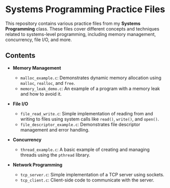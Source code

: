# Systems Programming Practice Files

This repository contains various practice files from my **Systems Programming** class. These files cover different concepts and techniques related to systems-level programming, including memory management, concurrency, file I/O, and more.

## Contents

- **Memory Management**
  - `malloc_example.c`: Demonstrates dynamic memory allocation using `malloc`, `realloc`, and `free`.
  - `memory_leak_demo.c`: An example of a program with a memory leak and how to avoid it.

- **File I/O**
  - `file_read_write.c`: Simple implementation of reading from and writing to files using system calls like `read()`, `write()`, and `open()`.
  - `file_descriptor_example.c`: Demonstrates file descriptor management and error handling.

- **Concurrency**
  - `thread_example.c`: A basic example of creating and managing threads using the `pthread` library.
    
- **Network Programming**
  - `tcp_server.c`: Simple implementation of a TCP server using sockets.
  - `tcp_client.c`: Client-side code to communicate with the server.

